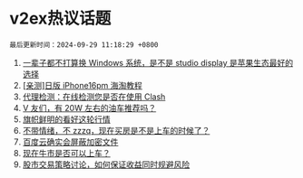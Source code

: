 # v2ex热议话题

`最后更新时间：2024-09-29 11:18:29 +0800`

1. [一辈子都不打算换 Windows 系统，是不是 studio display 是苹果生态最好的选择](https://www.v2ex.com/t/1076518)
1. [[亲测]日版 iPhone16pm 海淘教程](https://www.v2ex.com/t/1076559)
1. [代理检测：在线检测您是否在使用 Clash](https://www.v2ex.com/t/1076579)
1. [V 友们，有 20W 左右的油车推荐吗？](https://www.v2ex.com/t/1076650)
1. [旗帜鲜明的看好这轮行情](https://www.v2ex.com/t/1076653)
1. [不带情绪，不 zzzq，现在买房是不是上车的时候了？](https://www.v2ex.com/t/1076673)
1. [百度云确实会屏蔽加密文件](https://www.v2ex.com/t/1076501)
1. [现在牛市是否可以上车？](https://www.v2ex.com/t/1076659)
1. [股市交易策略讨论，如何保证收益同时规避风险](https://www.v2ex.com/t/1076513)

